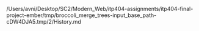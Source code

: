 /Users/avni/Desktop/SC2/Modern_Web/itp404-assignments/itp404-final-project-ember/tmp/broccoli_merge_trees-input_base_path-cDW4DJA5.tmp/2/History.md